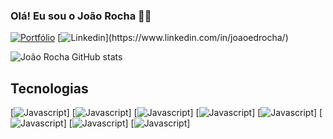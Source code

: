 ### Olá! Eu sou o João Rocha 👋🏼

[![Portfólio](https://img.shields.io/badge/website-000000?style=for-the-badge&logo=About.me&logoColor=white)](https://joaoeduardoribeirorocha.com.br/)
[![Linkedin]([https://img.shields.io/badge/website-000000?style=for-the-badge&logo=About.me&logoColor=white](https://img.shields.io/badge/LinkedIn-0077B5?style=for-the-badge&logo=linkedin&logoColor=white)https://img.shields.io/badge/LinkedIn-0077B5?style=for-the-badge&logo=linkedin&logoColor=white)](https://www.linkedin.com/in/joaoedrocha/)

![João Rocha GitHub stats](https://github-readme-stats.vercel.app/api?username=JoaoEduardoRRocha&show_icons=true&theme=dracula)

## Tecnologias
[![Javascript](https://img.shields.io/badge/JavaScript-323330?style=for-the-badge&logo=javascript&logoColor=F7DF1E)]
[![Javascript](https://img.shields.io/badge/TypeScript-007ACC?style=for-the-badge&logo=typescript&logoColor=white)]
[![Javascript](https://img.shields.io/badge/Node.js-43853D?style=for-the-badge&logo=node.js&logoColor=white)]
[![Javascript](https://img.shields.io/badge/HTML-239120?style=for-the-badge&logo=html5&logoColor=white)]
[![Javascript](https://img.shields.io/badge/CSS-239120?&style=for-the-badge&logo=css3&logoColor=white)]
[![Javascript](https://img.shields.io/badge/Sass-CC6699?style=for-the-badge&logo=sass&logoColor=white)]
[![Javascript](https://img.shields.io/badge/React-20232A?style=for-the-badge&logo=react&logoColor=61DAFB)]
[![Javascript](https://img.shields.io/badge/Express.js-404D59?style=for-the-badge)]
